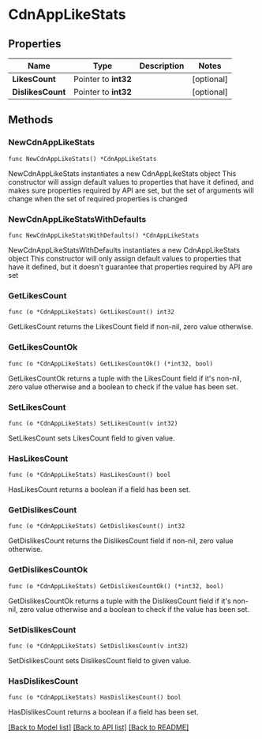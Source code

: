 # CdnAppLikeStats

## Properties

Name | Type | Description | Notes
------------ | ------------- | ------------- | -------------
**LikesCount** | Pointer to **int32** |  | [optional] 
**DislikesCount** | Pointer to **int32** |  | [optional] 

## Methods

### NewCdnAppLikeStats

`func NewCdnAppLikeStats() *CdnAppLikeStats`

NewCdnAppLikeStats instantiates a new CdnAppLikeStats object
This constructor will assign default values to properties that have it defined,
and makes sure properties required by API are set, but the set of arguments
will change when the set of required properties is changed

### NewCdnAppLikeStatsWithDefaults

`func NewCdnAppLikeStatsWithDefaults() *CdnAppLikeStats`

NewCdnAppLikeStatsWithDefaults instantiates a new CdnAppLikeStats object
This constructor will only assign default values to properties that have it defined,
but it doesn't guarantee that properties required by API are set

### GetLikesCount

`func (o *CdnAppLikeStats) GetLikesCount() int32`

GetLikesCount returns the LikesCount field if non-nil, zero value otherwise.

### GetLikesCountOk

`func (o *CdnAppLikeStats) GetLikesCountOk() (*int32, bool)`

GetLikesCountOk returns a tuple with the LikesCount field if it's non-nil, zero value otherwise
and a boolean to check if the value has been set.

### SetLikesCount

`func (o *CdnAppLikeStats) SetLikesCount(v int32)`

SetLikesCount sets LikesCount field to given value.

### HasLikesCount

`func (o *CdnAppLikeStats) HasLikesCount() bool`

HasLikesCount returns a boolean if a field has been set.

### GetDislikesCount

`func (o *CdnAppLikeStats) GetDislikesCount() int32`

GetDislikesCount returns the DislikesCount field if non-nil, zero value otherwise.

### GetDislikesCountOk

`func (o *CdnAppLikeStats) GetDislikesCountOk() (*int32, bool)`

GetDislikesCountOk returns a tuple with the DislikesCount field if it's non-nil, zero value otherwise
and a boolean to check if the value has been set.

### SetDislikesCount

`func (o *CdnAppLikeStats) SetDislikesCount(v int32)`

SetDislikesCount sets DislikesCount field to given value.

### HasDislikesCount

`func (o *CdnAppLikeStats) HasDislikesCount() bool`

HasDislikesCount returns a boolean if a field has been set.


[[Back to Model list]](HOW-TO.md#documentation-for-models) [[Back to API list]](HOW-TO.md#documentation-for-api-endpoints) [[Back to README]](HOW-TO.md)


